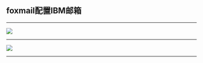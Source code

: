 ## foxmail配置IBM邮箱
***
![](https://pictures.darkmoon.top/imgs/202307201028658.png)
***
![](https://pictures.darkmoon.top/imgs/202307201029627.png)
***